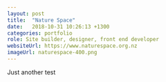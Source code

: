 ```yaml
---
layout: post
title:  "Nature Space"
date:   2018-10-31 10:26:13 +1300
categories: portfolio
role: Site builder, designer, front end developer
websiteUrl: https://www.naturespace.org.nz
imageUrl: naturespace-400.png
---
```

Just another test
